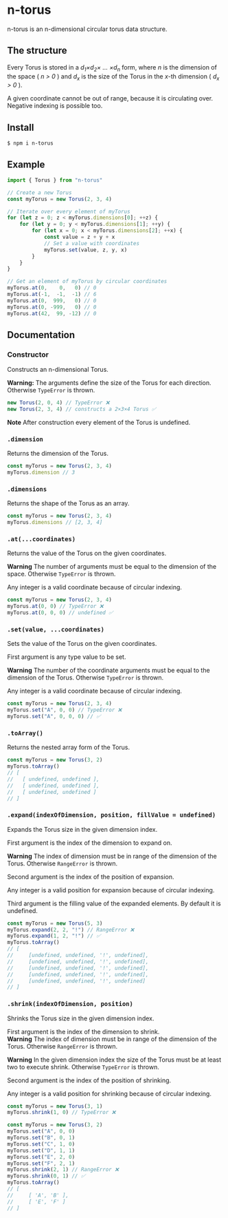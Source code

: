 # n-torus

n-torus is an n-dimensional circular torus data structure.

## The structure
Every Torus is stored in a _d<sub>1</sub>×d<sub>2</sub>× ... ×d<sub>n</sub>_ form, where _n_ is the dimension of the space ( _n > 0_ ) and  _d<sub>x</sub>_ is the size of the Torus in the _x_-th dimension ( _d<sub>x</sub> > 0_ ).

A given coordinate cannot be out of range, because it is circulating over. Negative indexing is possible too. 


## Install
```
$ npm i n-torus
```

## Example
```typescript
import { Torus } from "n-torus"

// Create a new Torus
const myTorus = new Torus(2, 3, 4)

// Iterate over every element of myTorus
for (let z = 0; z < myTorus.dimensions[0]; ++z) {
    for (let y = 0; y < myTorus.dimensions[1]; ++y) {
        for (let x = 0; x < myTorus.dimensions[2]; ++x) {
            const value = z + y + x
            // Set a value with coordinates
            myTorus.set(value, z, y, x)
        }
    }
}

// Get an element of myTorus by circular coordinates
myTorus.at(0,    0,   0) // 0
myTorus.at(-1,  -1,  -1) // 6
myTorus.at(0,  999,   0) // 0
myTorus.at(0, -999,   0) // 0
myTorus.at(42,  99, -12) // 0
```

## Documentation

### Constructor
Constructs an n-dimensional Torus.

**Warning:**
The arguments define the size of the Torus for each direction. Otherwise `TypeError` is thrown.

```typescript
new Torus(2, 0, 4) // TypeError ❌
new Torus(2, 3, 4) // constructs a 2×3×4 Torus ✅
```

**Note**
After construction every element of the Torus is undefined.

### `.dimension`
Returns the dimension of the Torus.
```typescript
const myTorus = new Torus(2, 3, 4)
myTorus.dimension // 3
```

### `.dimensions`
Returns the shape of the Torus as an array.
```typescript
const myTorus = new Torus(2, 3, 4)
myTorus.dimensions // [2, 3, 4]
```

### `.at(...coordinates)`
Returns the value of the Torus on the given coordinates.

**Warning**
The number of arguments must be equal to the dimension of the space. Otherwise `TypeError` is thrown.

Any integer is a valid coordinate because of circular indexing.
``` typescript
const myTorus = new Torus(2, 3, 4)
myTorus.at(0, 0) // TypeError ❌
myTorus.at(0, 0, 0) // undefined ✅
```

### `.set(value, ...coordinates)`
Sets the value of the Torus on the given coordinates.

First argument is any type value to be set.

**Warning**
The number of the coordinate arguments must be equal to the dimension of the Torus. Otherwise `TypeError` is thrown.

Any integer is a valid coordinate because of circular indexing.
```typescript
const myTorus = new Torus(2, 3, 4)
myTorus.set("A", 0, 0) // TypeError ❌
myTorus.set("A", 0, 0, 0) // ✅
```

### `.toArray()`
Returns the nested array form of the Torus.
```typescript
const myTorus = new Torus(3, 2)
myTorus.toArray()
// [
//   [ undefined, undefined ],
//   [ undefined, undefined ],
//   [ undefined, undefined ]
// ]
```

### `.expand(indexOfDimension, position, fillValue = undefined)`
Expands the Torus size in the given dimension index.

First argument is the index of the dimension to expand on.

**Warning**
The index of dimension must be in range of the dimension of the Torus. Otherwise `RangeError` is thrown.

Second argument is the index of the position of expansion.

Any integer is a valid position for expansion because of circular indexing.

Third argument is the filling value of the expanded elements. By default it is undefined.

```typescript
const myTorus = new Torus(5, 3)
myTorus.expand(2, 2, "!") // RangeError ❌
myTorus.expand(1, 2, "!") // ✅
myTorus.toArray()
// [
//     [undefined, undefined, '!', undefined],
//     [undefined, undefined, '!', undefined],
//     [undefined, undefined, '!', undefined],
//     [undefined, undefined, '!', undefined],
//     [undefined, undefined, '!', undefined]
// ]
```

### `.shrink(indexOfDimension, position)`
Shrinks the Torus size in the given dimension index.

First argument is the index of the dimension to shrink.  
**Warning**
The index of dimension must be in range of the dimension of the Torus. Otherwise `RangeError` is thrown.

**Warning**
In the given dimension index the size of the Torus must be at least two to execute shrink. Otherwise `TypeError` is thrown.

Second argument is the index of the position of shrinking.

Any integer is a valid position for shrinking because of circular indexing.


```typescript
const myTorus = new Torus(3, 1)
myTorus.shrink(1, 0) // TypeError ❌
```

```typescript
const myTorus = new Torus(3, 2)
myTorus.set("A", 0, 0)
myTorus.set("B", 0, 1)
myTorus.set("C", 1, 0)
myTorus.set("D", 1, 1)
myTorus.set("E", 2, 0)
myTorus.set("F", 2, 1)
myTorus.shrink(2, 1) // RangeError ❌
myTorus.shrink(0, 1) // ✅
myTorus.toArray()
// [
//     [ 'A', 'B' ],
//     [ 'E', 'F' ]
// ]
```